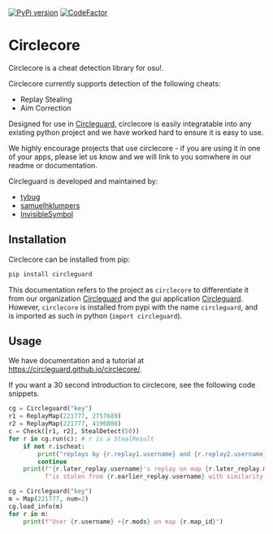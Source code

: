 [![PyPi version](https://badge.fury.io/py/circleguard.svg)](https://pypi.org/project/circleguard/)
[![CodeFactor](https://www.codefactor.io/repository/github/circleguard/circlecore/badge)](https://www.codefactor.io/repository/github/circleguard/circlecore)
# Circlecore

Circlecore is a cheat detection library for osu!.

Circlecore currently supports detection of the following cheats:

* Replay Stealing
* Aim Correction

Designed for use in [Circleguard](https://github.com/circleguard/circleguard), circlecore is easily integratable into any existing python project and we have worked hard to ensure it is easy to use.

We highly encourage projects that use circlecore - if you are using it in one of your apps, please let us know and we will link to you somwhere in our readme or documentation.

Circleguard is developed and maintained by:

* [tybug](https://github.com/tybug)
* [samuelhklumpers](https://github.com/samuelhklumpers)
* [InvisibleSymbol](https://github.com/InvisibleSymbol)

## Installation

Circlecore can be installed from pip:

```bash
pip install circleguard
```

This documentation refers to the project as `circlecore` to differentiate it from our organization [Circleguard](https://github.com/circleguard) and the gui application [Circleguard](https://github.com/circleguard/circlegaurd). However, `circlecore` is installed from pypi with the name `circleguard`, and is imported as such in python (`import circleguard`).



## Usage

We have documentation and a tutorial at <https://circleguard.github.io/circlecore/>.

If you want a 30 second introduction to circlecore, see the following code snippets.

```python
cg = Circleguard("key")
r1 = ReplayMap(221777, 2757689)
r2 = ReplayMap(221777, 4196808)
c = Check([r1, r2], StealDetect(50))
for r in cg.run(c): # r is a StealResult
    if not r.ischeat:
        print("replays by {r.replay1.username} and {r.replay2.username} are not stolen")
        continue
    print(f"{r.later_replay.username}'s replay on map {r.later_replay.map_id} +{r.later_replay.mods}"
          f"is stolen from {r.earlier_replay.username} with similarity {r.similarity}")
```

```python
cg = Circleguard("key")
m = Map(221777, num=2)
cg.load_info(m)
for r in m:
    print(f"User {r.username} +{r.mods} on map {r.map_id}")
```

